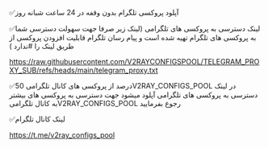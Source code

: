 ✅آپلود  پروکسی تلگرام بدون وقفه در 24 ساعت شبانه روز

✅لینک دسترسی به پروکسی های تلگرامی
(لینک زیر صرفا جهت سهولت دسترسی شما به پروکسی های تلگرام تهیه شده است و پیام رسان تلگرام قابلیت افزودن پروکسی از طریق لینک را #ندارد )


https://raw.githubusercontent.com/V2RAYCONFIGSPOOL/TELEGRAM_PROXY_SUB/refs/heads/main/telegram_proxy.txt  


✅50 درصد از پروکسی های کانال تلگرامیV2RAY_CONFIGS_POOL در لینک دسترسی به پروکسی های تلگرامی آپلود میشود جهت دسترسی به پروکسی های بیشتر به کانال تلگرامیV2RAY_CONFIGS_POOL رجوع بفرمایید


✅لینک کانال تلگرام 

https://t.me/v2ray_configs_pool



